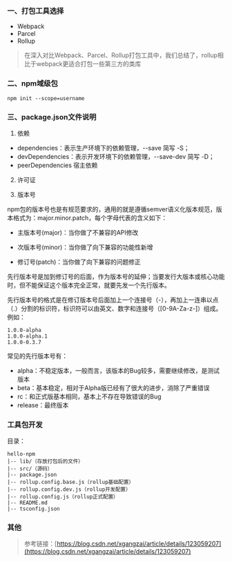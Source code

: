 ### 一、打包工具选择
+ Webpack
+ Parcel
+ Rollup
>在深入对比Webpack、Parcel、Rollup打包工具中，我们总结了，rollup相比于webpack更适合打包一些第三方的类库

### 二、npm域级包
```
npm init --scope=username
```

### 三、package.json文件说明
1. 依赖
+ dependencies：表示生产环境下的依赖管理，--save 简写 -S；
+ devDependencies：表示开发环境下的依赖管理，--save-dev 简写 -D；
+ peerDependencies 宿主依赖

2. 许可证

3. 版本号

npm包的版本号也是有规范要求的，通用的就是遵循semver语义化版本规范，版本格式为：major.minor.patch，每个字母代表的含义如下：
+ 主版本号(major)：当你做了不兼容的API修改

+ 次版本号(minor)：当你做了向下兼容的功能性新增

+ 修订号(patch)：当你做了向下兼容的问题修正

先行版本号是加到修订号的后面，作为版本号的延伸；当要发行大版本或核心功能时，但不能保证这个版本完全正常，就要先发一个先行版本。

先行版本号的格式是在修订版本号后面加上一个连接号（-），再加上一连串以点（.）分割的标识符，标识符可以由英文、数字和连接号（[0-9A-Za-z-]）组成。例如：
```
1.0.0-alpha
1.0.0-alpha.1
1.0.0-0.3.7
```
常见的先行版本号有：

+ alpha：不稳定版本，一般而言，该版本的Bug较多，需要继续修改，是测试版本
+ beta：基本稳定，相对于Alpha版已经有了很大的进步，消除了严重错误
+ rc：和正式版基本相同，基本上不存在导致错误的Bug
+ release：最终版本

### 工具包开发
目录：
```
hello-npm
|-- lib/（存放打包后的文件）
|-- src/（源码）
|-- package.json
|-- rollup.config.base.js（rollup基础配置）
|-- rollup.config.dev.js（rollup开发配置）
|-- rollup.config.js（rollup正式配置）
|-- README.md
|-- tsconfig.json
```

### 其他
>参考链接：[https://blog.csdn.net/xgangzai/article/details/123059207](https://blog.csdn.net/xgangzai/article/details/123059207)